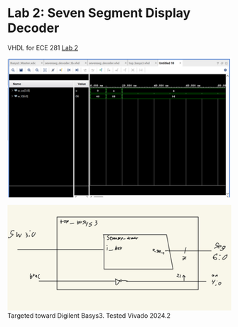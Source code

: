 # Lab 2: Seven Segment Display Decoder

VHDL for ECE 281 [Lab 2](https://usafa-ece.github.io/ece281-book/lab/lab2.html)

![LAB 2 waveform]({CC1633F5-430E-4DB6-8175-C65FBCA89E05}.png)

![Enity Sketch](image.png)
Targeted toward Digilent Basys3. Tested Vivado 2024.2
